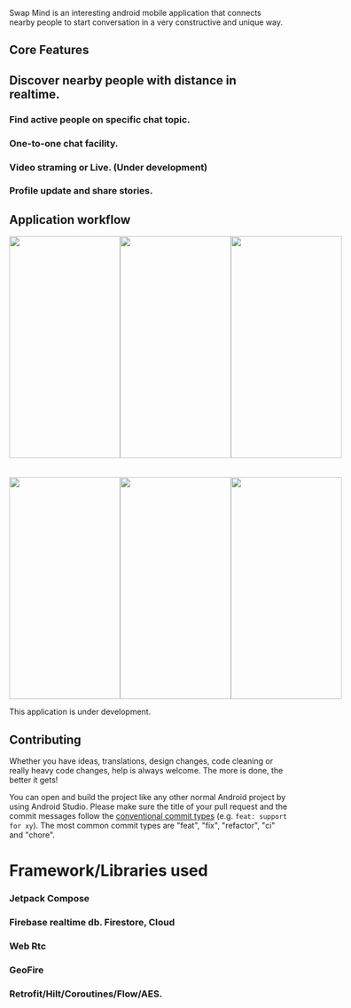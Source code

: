 Swap Mind is an interesting android mobile application that connects nearby people to start conversation in a very constructive and unique way.

## Core Features

## Discover nearby people with distance in realtime.

### Find active people on specific chat topic.

### One-to-one chat facility.

### Video straming or Live. (Under development)

### Profile update and share stories.

## Application workflow
<div style="display:flex;">
  <img src="https://github.com/nur-shuvo/Swap-Mind/assets/19552183/d26685cd-1bca-4055-a38b-1ee1e041532d" width="200" height="400">
  <img src="https://github.com/nur-shuvo/Swap-Mind/assets/19552183/97ba19e4-a84a-4069-b898-e5c4f5c120a6" width="200" height="400">
  <img src="https://github.com/nur-shuvo/Swap-Mind/assets/19552183/b4ec0d6f-f2d6-4124-8488-dd62524b80c0" width="200" height="400">
</div>
<br/><br/>
<div style="display:flex;">
  <img src="https://github.com/nur-shuvo/Swap-Mind/assets/19552183/89c3d2d1-7894-4696-a813-c631ca51b408" width="200" height="400">
  <img src="https://github.com/nur-shuvo/Swap-Mind/assets/19552183/45a86ca4-d239-4f60-92a2-13fb81cedd98" width="200" height="400">
  <img src="https://github.com/nur-shuvo/Swap-Mind/assets/19552183/eb621ee1-1190-4cea-a078-f1fd543f247b" width="200" height="400">
</div>

This application is under development.

<h2 align="left">
<sub>
</sub>
Contributing
</h2>
Whether you have ideas, translations, design changes, code cleaning or really heavy code changes, help is always welcome. The more is done, the better it gets!

You can open and build the project like any other normal Android project by using Android Studio. Please make sure the title of your pull request and the commit messages follow the [conventional commit types](https://github.com/commitizen/conventional-commit-types/blob/master/index.json) (e.g. `feat: support for xy`).
The most common commit types are "feat", "fix", "refactor", "ci" and "chore".

# Framework/Libraries used

### Jetpack Compose
### Firebase realtime db. Firestore, Cloud
### Web Rtc
### GeoFire
### Retrofit/Hilt/Coroutines/Flow/AES.

